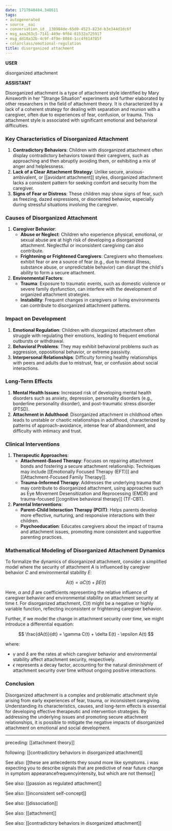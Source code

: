```yaml
---
date: 1717040404.348611
tags:
- autogenerated
- source__oai
- conversation_id__130984de-65d0-4523-823d-b3e344d1dc6f
- msg_aaa263c5-7141-449e-9f04-81532a725917
- msg_dd18a32b-4c9f-4f9e-8084-1cc4f614785f
- colorclass/emotional-regulation
title: disorganized attachment
---
```


**USER**

disorganized attachment


**ASSISTANT**

Disorganized attachment is a type of attachment style identified by Mary Ainsworth in her "Strange Situation" experiments and further elaborated by other researchers in the field of attachment theory. It is characterized by a lack of a coherent strategy for dealing with separation and reunion with a caregiver, often due to experiences of fear, confusion, or trauma. This attachment style is associated with significant emotional and behavioral difficulties.

### Key Characteristics of Disorganized Attachment

1. **Contradictory Behaviors**: Children with disorganized attachment often display contradictory behaviors toward their caregivers, such as approaching and then abruptly avoiding them, or exhibiting a mix of anger and helplessness.
2. **Lack of a Clear Attachment Strategy**: Unlike secure, anxious-ambivalent, or [[avoidant attachment]] styles, disorganized attachment lacks a consistent pattern for seeking comfort and security from the caregiver.
3. **Signs of Fear or Distress**: These children may show signs of fear, such as freezing, dazed expressions, or disoriented behavior, especially during stressful situations involving the caregiver.

### Causes of Disorganized Attachment

1. **Caregiver Behavior**:
    - **Abuse or Neglect**: Children who experience physical, emotional, or sexual abuse are at high risk of developing a disorganized attachment. Neglectful or inconsistent caregiving can also contribute.
    - **Frightening or Frightened Caregivers**: Caregivers who themselves exhibit fear or are a source of fear (e.g., due to mental illness, substance abuse, or unpredictable behavior) can disrupt the child's ability to form a secure attachment.
2. **Environmental Factors**:
    - **Trauma**: Exposure to traumatic events, such as domestic violence or severe family dysfunction, can interfere with the development of organized attachment strategies.
    - **Instability**: Frequent changes in caregivers or living environments can contribute to disorganized attachment patterns.

### Impact on Development

1. **Emotional Regulation**: Children with disorganized attachment often struggle with regulating their emotions, leading to frequent emotional outbursts or withdrawal.
2. **Behavioral Problems**: They may exhibit behavioral problems such as aggression, oppositional behavior, or extreme passivity.
3. **Interpersonal Relationships**: Difficulty forming healthy relationships with peers and adults due to mistrust, fear, or confusion about social interactions.

### Long-Term Effects

1. **Mental Health Issues**: Increased risk of developing mental health disorders such as anxiety, depression, personality disorders (e.g., borderline personality disorder), and post-traumatic stress disorder (PTSD).
2. **Attachment in Adulthood**: Disorganized attachment in childhood often leads to unstable or chaotic relationships in adulthood, characterized by patterns of approach-avoidance, intense fear of abandonment, and difficulty with intimacy and trust.

### Clinical Interventions

1. **Therapeutic Approaches**:
    - **Attachment-Based Therapy**: Focuses on repairing attachment bonds and fostering a secure attachment relationship. Techniques may include [[Emotionally Focused Therapy (EFT)]] and [[Attachment-Focused Family Therapy]].
    - **Trauma-Informed Therapy**: Addresses the underlying trauma that may contribute to disorganized attachment, using approaches such as Eye Movement Desensitization and Reprocessing (EMDR) and trauma-focused [[cognitive behavioral therapy]] (TF-CBT).
2. **Parental Interventions**:
    - **Parent-Child Interaction Therapy (PCIT)**: Helps parents develop more effective, nurturing, and responsive interactions with their children.
    - **Psychoeducation**: Educates caregivers about the impact of trauma and attachment issues, promoting more consistent and supportive parenting practices.

### Mathematical Modeling of Disorganized Attachment Dynamics

To formalize the dynamics of disorganized attachment, consider a simplified model where the security of attachment $A$ is influenced by caregiver behavior $C$ and environmental stability $E$:

$$
A(t) = \alpha C(t) + \beta E(t)
$$

Here, $\alpha$ and $\beta$ are coefficients representing the relative influence of caregiver behavior and environmental stability on attachment security at time $t$. For disorganized attachment, $C(t)$ might be a negative or highly variable function, reflecting inconsistent or frightening caregiver behavior.

Further, if we model the change in attachment security over time, we might introduce a differential equation:

$$
\frac{dA(t)}{dt} = \gamma C(t) + \delta E(t) - \epsilon A(t)
$$

where:
- $\gamma$ and $\delta$ are the rates at which caregiver behavior and environmental stability affect attachment security, respectively.
- $\epsilon$ represents a decay factor, accounting for the natural diminishment of attachment security over time without ongoing positive interactions.

### Conclusion

Disorganized attachment is a complex and problematic attachment style arising from early experiences of fear, trauma, or inconsistent caregiving. Understanding its characteristics, causes, and long-term effects is essential for developing effective therapeutic and intervention strategies. By addressing the underlying issues and promoting secure attachment relationships, it is possible to mitigate the negative impacts of disorganized attachment on emotional and social development.


---

preceding: [[attachment theory]]  


following: [[contradictory behaviors in disorganized attachment]]

See also: [[these are antecedents they sound more like symptoms. i was expecting you to describe signals that are predictive of near future change in symptom appearancefrequencyintensity, but which are not themse]]


See also: [[passion as regulated attachment]]


See also: [[inconsistent self-concept]]


See also: [[dissociation]]


See also: [[attachment]]


See also: [[contradictory behaviors in disorganized attachment]]